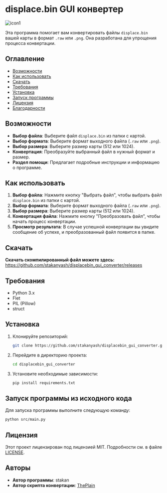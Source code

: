 # displace.bin GUI конвертер

![icon1](https://github.com/user-attachments/assets/5d407247-d70d-45ce-923d-26cb401d9be4)

Эта программа помогает вам конвертировать файлы `displace.bin` вашей карты в формат `.raw` или `.png`. Она разработана для упрощения процесса конвертации.

## Оглавление

- [Возможности](#возможности)
- [Как использовать](#как-использовать)
- [Скачать](#скачать)
- [Требования](#требования)
- [Установка](#установка)
- [Запуск программы](#запуск-программы-из-исходного-кода)
- [Лицензия](#лицензия)
- [Благодарности](#благодарности)

## Возможности

- **Выбор файла**: Выберите файл `displace.bin` из папки с картой.
- **Выбор формата**: Выберите формат выходного файла (`.raw` или `.png`).
- **Выбор размера**: Выберите размер карты (512 или 1024).
- **Конвертация**: Преобразуйте выбранный файл в нужный формат и размер.
- **Раздел помощи**: Предлагает подробные инструкции и информацию о программе.

## Как использовать

1. **Выбор файла**: Нажмите кнопку "Выбрать файл", чтобы выбрать файл `displace.bin` из папки с картой.
2. **Выбор формата**: Выберите формат выходного файла (`.raw` или `.png`).
3. **Выбор размера**: Выберите размер карты (512 или 1024).
4. **Конвертация файла**: Нажмите кнопку "Преобразовать файл", чтобы начать процесс конвертации.
5. **Просмотр результата**: В случае успешной конвертации вы увидите сообщение об успехе, и преобразованный файл появится в папке.

## Скачать

**Скачать скомпилированный файл можете здесь:** https://github.com/stakanyash/displacebin_gui_converter/releases

## Требования

- Python 3.x
- Flet
- PIL (Pillow)
- struct

## Установка

1. Клонируйте репозиторий:
   ```bash
   git clone https://github.com/stakanyash/displacebin_gui_converter.git
   ```

2. Перейдите в директорию проекта:
   ```bash
   cd displacebin_gui_converter
   ```

3. Установите необходимые зависимости:
   ```bash
   pip install requirements.txt
   ```

## Запуск программы из исходного кода

Для запуска программы выполните следующую команду:
```bash
python src/main.py
```

## Лицензия

Этот проект лицензирован под лицензией MIT. Подробности см. в файле [LICENSE](LICENSE).

## Авторы

- **Автор программы**: stakan
- **Автор скрипта конвертации**: [ThePlain](https://github.com/ThePlain)
